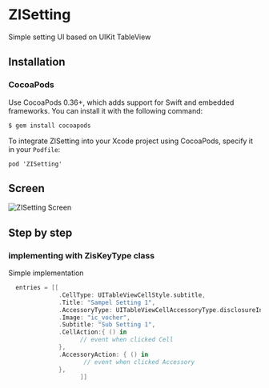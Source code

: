 # ZISetting
Simple setting UI based on UIKit TableView

## Installation

### CocoaPods

Use CocoaPods 0.36+, which adds support for Swift and embedded frameworks. You can install it with the following command:

```bash
$ gem install cocoapods
```

To integrate ZISetting into your Xcode project using CocoaPods, specify it in your `Podfile`:

```
pod 'ZISetting'
```

## Screen
![ZISetting Screen](https://github.com/fauzisho/ZISetting/blob/master/settingview.png)


## Step by step

### implementing with ZisKeyType class

Simple implementation 

```swift
  entries = [[
              .CellType: UITableViewCellStyle.subtitle,
              .Title: "Sampel Setting 1",
              .AccessoryType: UITableViewCellAccessoryType.disclosureIndicator,
              .Image: "ic_vocher",
              .Subtitle: "Sub Setting 1",
              .CellAction:{ () in
                    // event when clicked Cell        
              },
              .AccessoryAction: { () in
                     // event when clicked Accessory    
              },
                    ]]

```
